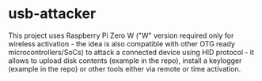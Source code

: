 # usb-attacker
This project uses Raspberry Pi Zero W ("W" version required only for wireless activation - the idea is also compatible with other OTG ready microcontrollers/SoCs) to attack a connected device using HID protocol - it allows to upload disk contents (example in the repo), install a keylogger (example in the repo) or other tools either via remote or time activation.
